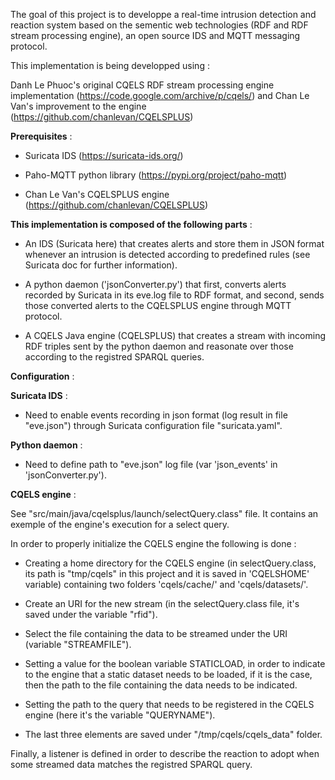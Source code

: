 The goal of this project is to developpe a real-time intrusion detection and reaction system based on the sementic web technologies (RDF and RDF stream processing engine), an open source IDS and MQTT messaging protocol. 

This implementation is being developped using :

Danh Le Phuoc's original CQELS RDF stream processing engine implementation (https://code.google.com/archive/p/cqels/)
and
Chan Le Van's improvement to the engine (https://github.com/chanlevan/CQELSPLUS)

**Prerequisites** :

- Suricata IDS (https://suricata-ids.org/)

- Paho-MQTT python library (https://pypi.org/project/paho-mqtt)

- Chan Le Van's CQELSPLUS engine (https://github.com/chanlevan/CQELSPLUS)


**This implementation is composed of the following parts** : 

 - An IDS (Suricata here) that creates alerts and store them in JSON format whenever an intrusion is detected according to predefined rules (see Suricata doc for further information).
  
 - A python daemon ('jsonConverter.py') that first, converts alerts recorded by Suricata in its eve.log file to RDF format, and second, sends those converted alerts to the CQELSPLUS engine through MQTT protocol.
 
 - A CQELS Java engine (CQELSPLUS) that creates a stream with incoming RDF triples sent by the python daemon and reasonate over those according to the registred SPARQL queries.     

**Configuration** : 

**Suricata IDS** :

- Need to enable events recording in json format (log result in file "eve.json") through Suricata configuration file "suricata.yaml".

**Python daemon** :

- Need to define path to "eve.json" log file (var 'json_events' in 'jsonConverter.py').

**CQELS engine** : 

See "src/main/java/cqelsplus/launch/selectQuery.class" file. It contains an exemple of the engine's execution for a select query.

In order to properly initialize the CQELS engine the following is done :

- Creating a home directory for the CQELS engine (in selectQuery.class, its path is "tmp/cqels" in this project and it is saved in 'CQELSHOME' variable) containing two folders 'cqels/cache/' and 'cqels/datasets/'. 

- Create an URI for the new stream (in the selectQuery.class file, it's saved under the variable "rfid").

- Select the file containing the data to be streamed under the URI (variable "STREAMFILE").

- Setting a value for the boolean variable STATICLOAD, in order to indicate to the engine that a static dataset needs to be loaded, if it is the case, then the path to the file containing the data needs to be indicated.

- Setting the path to the query that needs to be registered in the CQELS engine (here it's the variable "QUERYNAME").

- The last three elements are saved under "/tmp/cqels/cqels_data" folder.

Finally, a listener is defined in order to describe the reaction to adopt when some streamed data matches the registred SPARQL query.
